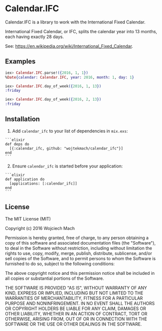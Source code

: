 # Calendar.IFC

Calendar.IFC is a library to work with the International Fixed Calendar.

International Fixed Calendar, or IFC, splits the calendar year into
13 months, each having exactly 28 days.

See: <https://en.wikipedia.org/wiki/International_Fixed_Calendar>.

## Examples

```elixir
iex> Calendar.IFC.parse!({2016, 1, 1})
%Date{calendar: Calendar.IFC, year: 2016, month: 1, day: 1}

iex> Calendar.IFC.day_of_week({2016, 1, 13})
:friday

iex> Calendar.IFC.day_of_week({2016, 2, 13})
:friday
```

## Installation

  1. Add `calendar_ifc` to your list of dependencies in `mix.exs`:

    ```elixir
    def deps do
      [{:calendar_ifc, github: "wojtekmach/calendar_ifc"}]
    end
    ```

  2. Ensure `calendar_ifc` is started before your application:

    ```elixir
    def application do
      [applications: [:calendar_ifc]]
    end
    ```

## License

The MIT License (MIT)

Copyright (c) 2016 Wojciech Mach

Permission is hereby granted, free of charge, to any person obtaining a copy of this software and associated documentation files (the "Software"), to deal in the Software without restriction, including without limitation the rights to use, copy, modify, merge, publish, distribute, sublicense, and/or sell copies of the Software, and to permit persons to whom the Software is furnished to do so, subject to the following conditions:

The above copyright notice and this permission notice shall be included in all copies or substantial portions of the Software.

THE SOFTWARE IS PROVIDED "AS IS", WITHOUT WARRANTY OF ANY KIND, EXPRESS OR IMPLIED, INCLUDING BUT NOT LIMITED TO THE WARRANTIES OF MERCHANTABILITY, FITNESS FOR A PARTICULAR PURPOSE AND NONINFRINGEMENT. IN NO EVENT SHALL THE AUTHORS OR COPYRIGHT HOLDERS BE LIABLE FOR ANY CLAIM, DAMAGES OR OTHER LIABILITY, WHETHER IN AN ACTION OF CONTRACT, TORT OR OTHERWISE, ARISING FROM, OUT OF OR IN CONNECTION WITH THE SOFTWARE OR THE USE OR OTHER DEALINGS IN THE SOFTWARE.
